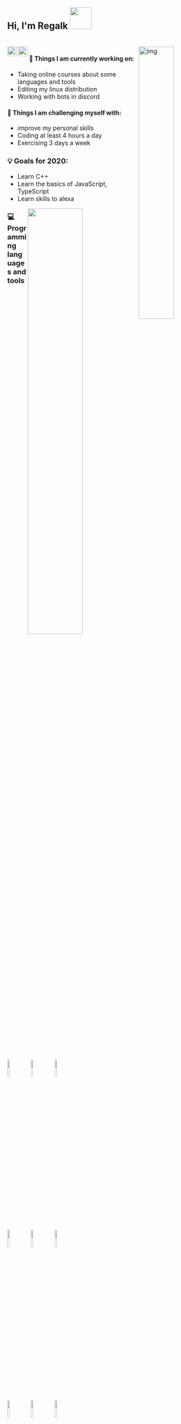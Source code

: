<h2> Hi, I'm Regalk <img src="https://media.giphy.com/media/du3J3cXyzhj75IOgvA/giphy.gif" width="50"></h2>
<br/>
<a href="https://twitter.com/regalk2">
  <img align="left" alt="Hemant Joshi| Twitter" width="22px" src="https://www.vectorlogo.zone/logos/twitter/twitter-official.svg" />
</a>
<a href="https://www.instagram.com/regalk_01/">
  <img align="left" alt="Instagram" width="22px" src="https://www.vectorlogo.zone/logos/instagram/instagram-icon.svg" />
</a>

<img align="right" alt="img" src="https://media.giphy.com/media/u2pmTWUi0MXjyrMaVj/giphy.gif" width="40%" height="auto" />

#### 🌱 Things I am currently working on: 
- Taking online courses about some languages and tools
- Editing my linux distribution
- Working with bots in discord 


#### :muscle: Things I am challenging myself with:
- improve my personal skills
- Coding at least 4 hours a day
- Exercising 3 days a week

### 💡 Goals for 2020:
- Learn C++
- Learn the basics of JavaScript, TypeScript
- Learn skills to alexa

<img width="50%" align="right" src="https://github-readme-stats.vercel.app/api?username=regalk13&show_icons=true&title_color=fff&icon_color=79ff97&text_color=9f9f9f&bg_color=151515" />

### :computer: Programming languages and tools

<code><img width="10%" src="https://www.vectorlogo.zone/logos/java/java-ar21.svg"></code>
<code><img width="10%" src="https://www.vectorlogo.zone/logos/python/python-ar21.svg"></code>
<code><img width="10%" src="https://www.vectorlogo.zone/logos/linux/linux-ar21.svg"></code>
<br />
<code><img width="10%" src="https://www.vectorlogo.zone/logos/golang/golang-ar21.svg"></code>
<code><img width="10%" src="https://www.vectorlogo.zone/logos/mysql/mysql-ar21.svg"></code>
<code><img width="10%" src="https://www.vectorlogo.zone/logos/php/php-ar21.svg"></code>
<br />
<code><img width="10%" src="https://www.vectorlogo.zone/logos/apache/apache-ar21.svg"></code>
<code><img width="10%" src="https://www.vectorlogo.zone/logos/kotlinlang/kotlinlang-ar21.svg"></code>
<code><img width="10%" src="https://www.vectorlogo.zone/logos/git-scm/git-scm-ar21.svg"></code>
</p>
